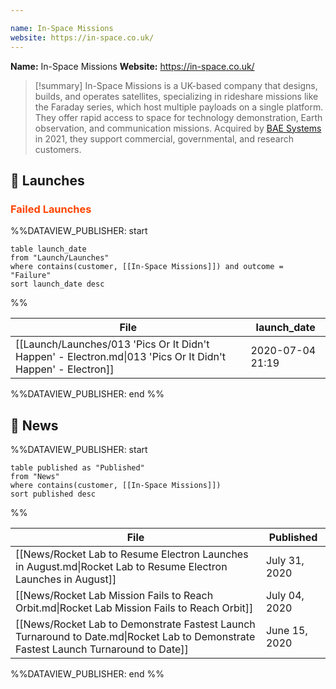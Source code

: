 ```yaml
---

name: In-Space Missions
website: https://in-space.co.uk/
---
```


**Name:** In-Space Missions
**Website:** https://in-space.co.uk/

>[!summary]
In-Space Missions is a UK-based company that designs, builds, and operates satellites, specializing in rideshare missions like the Faraday series, which host multiple payloads on a single platform. They offer rapid access to space for technology demonstration, Earth observation, and communication missions. Acquired by [BAE Systems](https://www.baesystems.com/en/home) in 2021, they support commercial, governmental, and research customers.

## 🚀 Launches

### <span style="color:orangered">Failed Launches</span>

%%DATAVIEW_PUBLISHER: start
```
table launch_date
from "Launch/Launches"
where contains(customer, [[In-Space Missions]]) and outcome = "Failure"
sort launch_date desc
```
%%

| File                                                                                                        | launch_date      |
| ----------------------------------------------------------------------------------------------------------- | ---------------- |
| [[Launch/Launches/013 'Pics Or It Didn't Happen' - Electron.md\|013 'Pics Or It Didn't Happen' - Electron]] | 2020-07-04 21:19 |

%%DATAVIEW_PUBLISHER: end %%

## 📰 News
%%DATAVIEW_PUBLISHER: start
```
table published as "Published"
from "News"
where contains(customer, [[In-Space Missions]])
sort published desc
```
%%

| File                                                                                                                                 | Published     |
| ------------------------------------------------------------------------------------------------------------------------------------ | ------------- |
| [[News/Rocket Lab to Resume Electron Launches in August.md\|Rocket Lab to Resume Electron Launches in August]]                       | July 31, 2020 |
| [[News/Rocket Lab Mission Fails to Reach Orbit.md\|Rocket Lab Mission Fails to Reach Orbit]]                                         | July 04, 2020 |
| [[News/Rocket Lab to Demonstrate Fastest Launch Turnaround to Date.md\|Rocket Lab to Demonstrate Fastest Launch Turnaround to Date]] | June 15, 2020 |

%%DATAVIEW_PUBLISHER: end %%